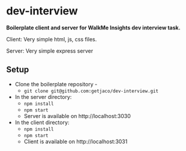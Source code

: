 # dev-interview

**Boilerplate client and server for WalkMe Insights dev interview task.**

Client: Very simple html, js, css files.

Server: Very simple express server

## Setup

- Clone the boilerplate repository -
  - `git clone git@github.com:getjaco/dev-interview.git`
- In the server directory:
  - `npm install`
  - `npm start`
  - Server is available on http://localhost:3030
- In the client directory:
  - `npm install`
  - `npm start`
  - Client is available on http://localhost:3031
